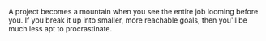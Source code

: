 A project becomes a mountain when you see the entire job looming before you. If you break it up into smaller, more reachable goals, then you'll be much less apt to procrastinate. 

